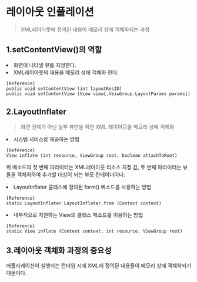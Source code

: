 # 레이아웃 인플레이션
>XML레이아웃에 정의된 내용이 메모리 상에 객체화되는 과정

## 1.setContentView()의 역할
 <li>화면에 나타낼 뷰를 지정한다.
 <li>XML레이아웃의 내용을 메모리 상에 객체화 한다.

    [Reference]
    public void setContentView (int layoutResID)
    public void setContentView (View view[,VeiwGroup.LayoutParams params])

## 2.LayoutInflater
>화면 전체가 아닌 일부 뷰만을 위한 XML 레이아웃을 메모리 상에 객체화
 <li>시스템 서비스로 제공하는 방법

    [Reference]
    View inflate (int resource, ViewGroup root, boolean attachToRoot)

 위 메소드의 첫 번째 파라미터는 XML레이아웃 리소스 지정 값, 두 번째 파라미터는
뷰들을 객체화하여 추가할 대상이 되는 부모 컨테이너이다.

 <li>LayoutInflater 클래스에 정의된 form() 메소드를 사용하는 방법

    [Reference]
    static LayoutInflater LayoutInflater.from (Context context)

 <li>내부적으로 지원하는 View의 클래스 메소드를 이용하는 방법

    [Reference]
    static View inflate (Context context, int resource, ViewGroup root)

## 3.레이아웃 객체화 과정의 중요성
애플리케이션이 실행되는 런타임 시에 XML에 정의된 내용들이 메모리 상에 객체화되기 때문이다.
